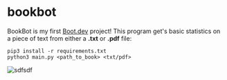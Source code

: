 # bookbot

BookBot is my first [Boot.dev](https://www.boot.dev) project! This program get's basic statistics on a piece of text from either a **.txt** or **.pdf** file:

```
pip3 install -r requirements.txt
python3 main.py <path_to_book> <txt/pdf>
```

![sdfsdf](https://pngimg.com/uploads/book/book_PNG51067.png)